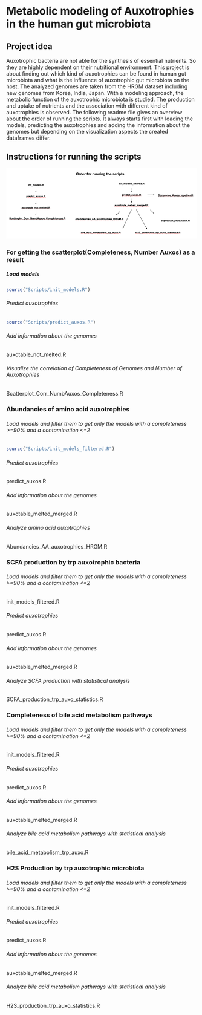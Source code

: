 # Metabolic modeling of Auxotrophies in the human gut microbiota

## Project idea

Auxotrophic bacteria are not able for the synthesis of essential nutrients. So they are highly dependent on their nutritional environment. This project is about finding out which kind of auxotrophies can be found in human gut microbiota and what is the influence of auxotrophic gut microbiota on the host. The analyzed genomes are taken from the HRGM dataset including new genomes from Korea, India, Japan. With a  modeling approach, the metabolic function of the auxotrophic microbiota is studied. The production and uptake of nutrients and the association with different kind of auxotrophies is observed.  The following readme file gives an overview about the order of running the scripts. It always starts first with loading the models, predicting the auxotrophies and adding the information about the genomes but depending on the visualization aspects the created dataframes differ. 

## Instructions for running the scripts
![click here for an overview of the order for running the scripts](output/plots/Overview_Order_running_scripts.png)

### For getting the scatterplot(Completeness, Number Auxos) as a result

##### Load models

```R
source("Scripts/init_models.R")
```

###### Predict auxotrophies

```R
source("Scripts/predict_auxos.R")
```

###### Add information about the genomes
auxotable_not_melted.R
###### Visualize the correlation of Completeness of Genomes and Number of Auxotrophies
Scatterplot_Corr_NumbAuxos_Completeness.R



### Abundancies of amino acid auxotrophies

###### Load models and filter them to get only the models with a completeness >=90% and a contamination <=2
```R
source("Scripts/init_models_filtered.R")
```





###### Predict auxotrophies 
predict_auxos.R
###### Add information about the genomes
auxotable_melted_merged.R
###### Analyze amino acid auxotrophies
Abundancies_AA_auxotrophies_HRGM.R



### SCFA production by trp auxotrophic bacteria

###### Load models and filter them to get only the models with a completeness >=90% and a contamination <=2
init_models_filtered.R
###### Predict auxotrophies 
predict_auxos.R
###### Add information about the genomes
auxotable_melted_merged.R
###### Analyze SCFA production with statistical analysis
SCFA_production_trp_auxo_statistics.R



### Completeness of bile acid metabolism pathways

###### Load models and filter them to get only the models with a completeness >=90% and a contamination <=2
init_models_filtered.R
###### Predict auxotrophies 
predict_auxos.R
###### Add information about the genomes
auxotable_melted_merged.R
###### Analyze bile acid metabolism pathways with statistical analysis
bile_acid_metabolism_trp_auxo.R



### H2S Production by trp auxotrophic microbiota

###### Load models and filter them to get only the models with a completeness >=90% and a contamination <=2
init_models_filtered.R
###### Predict auxotrophies 
predict_auxos.R
###### Add information about the genomes
auxotable_melted_merged.R
###### Analyze bile acid metabolism pathways with statistical analysis
H2S_production_trp_auxo_statistics.R





